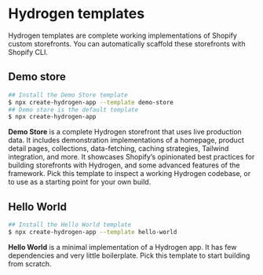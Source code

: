 # Hydrogen templates

Hydrogen templates are complete working implementations of Shopify custom storefronts. You can automatically scaffold these storefronts with Shopify CLI.

## Demo store

```sh
## Install the Demo Store template
$ npx create-hydrogen-app --template demo-store
## Demo store is the default template
$ npx create-hydrogen-app
```

**Demo Store** is a complete Hydrogen storefront that uses live production data. It includes demonstration implementations of a homepage, product detail pages, collections, data-fetching, caching strategies, Tailwind integration, and more. It showcases Shopify’s opinionated best practices for building storefronts with Hydrogen, and some advanced features of the framework. Pick this template to inspect a working Hydrogen codebase, or to use as a starting point for your own build.

## Hello World

```sh
## Install the Hello World template
$ npx create-hydrogen-app --template hello-world
```

**Hello World** is a minimal implementation of a Hydrogen app. It has few dependencies and very little boilerplate. Pick this template to start building from scratch.
